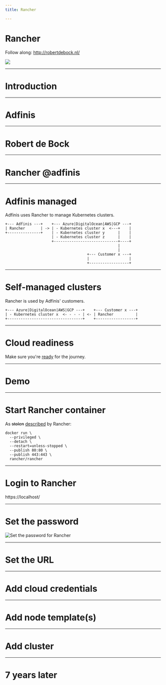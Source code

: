 ```yaml
---
title: Rancher

---
```


# Rancher

Follow along: http://robertdebock.nl/

<img src="https://api.qrserver.com/v1/create-qr-code/?size=350x350&data=http://robertdebock.nl/presentations/rancher/"/>

---

# Introduction

----

# Adfinis

----

# Robert de Bock

---

# Rancher @adfinis

----

# Adfinis managed

Adfinis uses Rancher to manage Kubernetes clusters.

```text
+--- Adfinis ---+    +--- Azure|DigitalOcean|AWS|GCP ---+
| Rancher       | -> | - Kubernetes cluster x  <---+    |
+---------------+    | - Kubernetes cluster y      |    |
                     | - Kubernetes cluster z      |    |
                     +-----------------------------+----+
                                                   |
                                                   |
                                     +--- Customer x ---+
                                     |                  |
                                     +------------------+
```

----

# Self-managed clusters

Rancher is used by Adfinis' customers.

```text
+--- Azure|DigitalOcean|AWS|GCP ---+    +--- Customer x ---+
| - Kubernetes cluster x  <- - - - | <- | Rancher          |
+----------------------------------+    +------------------+
```

---

# Cloud readiness

Make sure you're [ready](https://cloudy-with-containers.ch/) for the journey.

---

# Demo

----

# Start Rancher container

As ~~stolen~~ [described](https://rancher.com/quick-start/) by Rancher:

```
docker run \
  --privileged \
  --detach \
  --restart=unless-stopped \
  --publish 80:80 \
  --publish 443:443 \
  rancher/rancher
```

----

# Login to Rancher

https://localhost/

----

# Set the password

![Set the password for Rancher][rancher-set-password]

[rancher-set-password]: ../images/rancher-set-password.png "Screenshot of setting the Rancher password"

----

# Set the URL

----

# Add cloud credentials

----

# Add node template(s)

---

# Add cluster

---

# 7 years later
